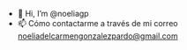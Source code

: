 
- 👋 Hi, I’m @noeliagp  
- 📫 Cómo contactarme a través de mi correo noeliadelcarmengonzalezpardo@gmail.com
